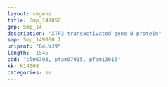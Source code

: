 ```yaml
---
layout: smgene
title: Smp_149050
grp: Smp_14
description: "XTP3 transactivated gene B protein"
smp: Smp_149050.2
uniprot: "G4LWJ9"
length:  1545
cdd: "cl06793, pfam07915, pfam13015"
kk: K14008
categories: sm
---
```

